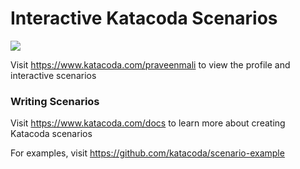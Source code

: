 # Interactive Katacoda Scenarios

[![](http://shields.katacoda.com/katacoda/praveenmali/count.svg)](https://www.katacoda.com/praveenmali "Get your profile on Katacoda.com")

Visit https://www.katacoda.com/praveenmali to view the profile and interactive scenarios

### Writing Scenarios
Visit https://www.katacoda.com/docs to learn more about creating Katacoda scenarios

For examples, visit https://github.com/katacoda/scenario-example
